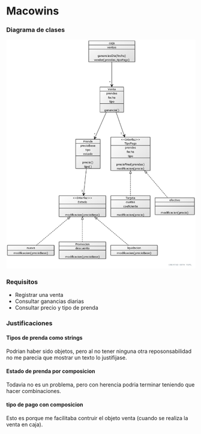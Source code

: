 # Macowins
### Diagrama de clases
![diagrama de clases](dc.jpg)
### Requisitos
- Registrar una venta
- Consultar ganancias diarias
- Consultar precio y tipo de prenda
### Justificaciones
#### Tipos de prenda como strings
Podrian haber sido objetos, pero al no tener ninguna otra reposonsabilidad no me parecia que mostrar un texto lo justifijase.
#### Estado de prenda por composicion
Todavia no es un problema, pero con herencia podria terminar teniendo que hacer combinaciones.
#### tipo de pago con composicion
Esto es porque me facilitaba contruir el objeto venta (cuando se realiza la venta en caja).

